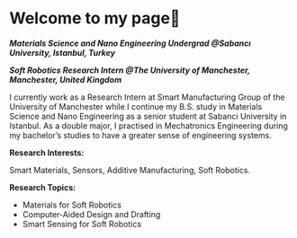 # **Welcome to my page👋**

***Materials Science and Nano Engineering Undergrad @Sabancı University, Istanbul, Turkey***

***Soft Robotics Research Intern @The University of Manchester, Manchester, United Kingdom***

I currently work as a Research Intern at Smart Manufacturing Group of the University of Manchester while I continue my B.S. study in Materials Science and Nano Engineering as a senior student at Sabanci University in Istanbul. As a double major, I practised in Mechatronics Engineering during my bachelor’s studies to have a greater sense of engineering systems.

**Research Interests:**

Smart Materials, Sensors, Additive Manufacturing, Soft Robotics.

**Research Topics:**
- Materials for Soft Robotics
- Computer-Aided Design and Drafting
- Smart Sensing for Soft Robotics
